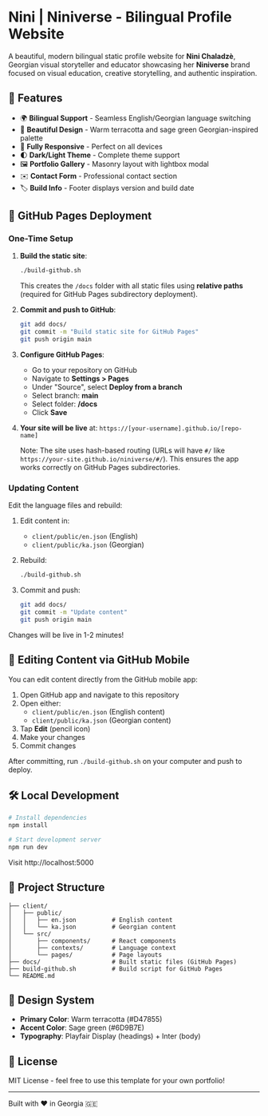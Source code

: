 # Nini | Niniverse - Bilingual Profile Website

A beautiful, modern bilingual static profile website for **Nini Chaladzè**, Georgian visual storyteller and educator showcasing her **Niniverse** brand focused on visual education, creative storytelling, and authentic inspiration.

## 🌟 Features

- 🌍 **Bilingual Support** - Seamless English/Georgian language switching
- 🎨 **Beautiful Design** - Warm terracotta and sage green Georgian-inspired palette
- 📱 **Fully Responsive** - Perfect on all devices
- 🌓 **Dark/Light Theme** - Complete theme support
- 🖼️ **Portfolio Gallery** - Masonry layout with lightbox modal
- ✉️ **Contact Form** - Professional contact section
- 🏷️ **Build Info** - Footer displays version and build date

## 🚀 GitHub Pages Deployment

### One-Time Setup

1. **Build the static site**:
   ```bash
   ./build-github.sh
   ```
   This creates the `/docs` folder with all static files using **relative paths** (required for GitHub Pages subdirectory deployment).

2. **Commit and push to GitHub**:
   ```bash
   git add docs/
   git commit -m "Build static site for GitHub Pages"
   git push origin main
   ```

3. **Configure GitHub Pages**:
   - Go to your repository on GitHub
   - Navigate to **Settings > Pages**
   - Under "Source", select **Deploy from a branch**
   - Select branch: **main**
   - Select folder: **/docs**
   - Click **Save**

4. **Your site will be live** at: `https://[your-username].github.io/[repo-name]`
   
   Note: The site uses hash-based routing (URLs will have `#/` like `https://your-site.github.io/niniverse/#/`). This ensures the app works correctly on GitHub Pages subdirectories.

### Updating Content

Edit the language files and rebuild:

1. Edit content in:
   - `client/public/en.json` (English)
   - `client/public/ka.json` (Georgian)

2. Rebuild:
   ```bash
   ./build-github.sh
   ```

3. Commit and push:
   ```bash
   git add docs/
   git commit -m "Update content"
   git push origin main
   ```

Changes will be live in 1-2 minutes!

## 📝 Editing Content via GitHub Mobile

You can edit content directly from the GitHub mobile app:

1. Open GitHub app and navigate to this repository
2. Open either:
   - `client/public/en.json` (English content)
   - `client/public/ka.json` (Georgian content)
3. Tap **Edit** (pencil icon)
4. Make your changes
5. Commit changes

After committing, run `./build-github.sh` on your computer and push to deploy.

## 🛠️ Local Development

```bash
# Install dependencies
npm install

# Start development server
npm run dev
```

Visit http://localhost:5000

## 📁 Project Structure

```
├── client/
│   ├── public/
│   │   ├── en.json          # English content
│   │   └── ka.json          # Georgian content
│   └── src/
│       ├── components/      # React components
│       ├── contexts/        # Language context
│       └── pages/           # Page layouts
├── docs/                    # Built static files (GitHub Pages)
├── build-github.sh          # Build script for GitHub Pages
└── README.md
```

## 🎨 Design System

- **Primary Color**: Warm terracotta (#D47855)
- **Accent Color**: Sage green (#6D9B7E)
- **Typography**: Playfair Display (headings) + Inter (body)

## 📄 License

MIT License - feel free to use this template for your own portfolio!

---

Built with ❤️ in Georgia 🇬🇪
